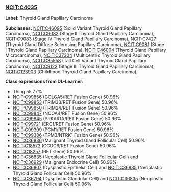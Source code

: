 
### [NCIT:C4035](http://purl.obolibrary.org/obo/NCIT_C4035)
**Label:** Thyroid Gland Papillary Carcinoma

**Subclasses:** [NCIT:C46095](http://purl.obolibrary.org/obo/NCIT_C46095) (Solid Variant Thyroid Gland Papillary Carcinoma), [NCIT:C9082](http://purl.obolibrary.org/obo/NCIT_C9082) (Stage II Thyroid Gland Papillary Carcinoma), [NCIT:C9083](http://purl.obolibrary.org/obo/NCIT_C9083) (Stage IV Thyroid Gland Papillary Carcinoma), [NCIT:C7427](http://purl.obolibrary.org/obo/NCIT_C7427) (Thyroid Gland Diffuse Sclerosing Papillary Carcinoma), [NCIT:C9081](http://purl.obolibrary.org/obo/NCIT_C9081) (Stage I Thyroid Gland Papillary Carcinoma), [NCIT:C46004](http://purl.obolibrary.org/obo/NCIT_C46004) (Thyroid Gland Papillary Microcarcinoma), [NCIT:C37304](http://purl.obolibrary.org/obo/NCIT_C37304) (Multicentric Thyroid Gland Papillary Carcinoma), [NCIT:C35558](http://purl.obolibrary.org/obo/NCIT_C35558) (Tall Cell Variant Thyroid Gland Papillary Carcinoma), [NCIT:C9122](http://purl.obolibrary.org/obo/NCIT_C9122) (Stage III Thyroid Gland Papillary Carcinoma), [NCIT:C123903](http://purl.obolibrary.org/obo/NCIT_C123903) (Childhood Thyroid Gland Papillary Carcinoma), 

**Class expressions from DL-Learner:**

- Thing 55.77%
- [NCIT:C99856](http://purl.obolibrary.org/obo/NCIT_C99856) (GOLGA5/RET Fusion Gene) 50.96%
- [NCIT:C99853](http://purl.obolibrary.org/obo/NCIT_C99853) (TRIM33/RET Fusion Gene) 50.96%
- [NCIT:C99850](http://purl.obolibrary.org/obo/NCIT_C99850) (TRIM24/RET Fusion Gene) 50.96%
- [NCIT:C99847](http://purl.obolibrary.org/obo/NCIT_C99847) (NCOA4/RET Fusion Gene) 50.96%
- [NCIT:C99845](http://purl.obolibrary.org/obo/NCIT_C99845) (PRKAR1A/RET Fusion Gene) 50.96%
- [NCIT:C99721](http://purl.obolibrary.org/obo/NCIT_C99721) (ERC1/RET Fusion Gene) 50.96%
- [NCIT:C99399](http://purl.obolibrary.org/obo/NCIT_C99399) (PCM1/RET Fusion Gene) 50.96%
- [NCIT:C99386](http://purl.obolibrary.org/obo/NCIT_C99386) (TPM3/NTRK1 Fusion Gene) 50.96%
- [NCIT:C36836](http://purl.obolibrary.org/obo/NCIT_C36836) (Malignant Thyroid Gland Follicular Cell) 50.96%
- [NCIT:C18573](http://purl.obolibrary.org/obo/NCIT_C18573) (CCDC6/RET Fusion Gene) 50.96%
- [NCIT:C18257](http://purl.obolibrary.org/obo/NCIT_C18257) (RET Gene) 50.96%
- [NCIT:C36835](http://purl.obolibrary.org/obo/NCIT_C36835) (Neoplastic Thyroid Gland Follicular Cell) and [NCIT:C36929](http://purl.obolibrary.org/obo/NCIT_C36929) (Malignant Endocrine Cell) 50.96%
- [NCIT:C36807](http://purl.obolibrary.org/obo/NCIT_C36807) (Dysplastic Epithelial Cell) and [NCIT:C36835](http://purl.obolibrary.org/obo/NCIT_C36835) (Neoplastic Thyroid Gland Follicular Cell) 50.96%
- [NCIT:C36794](http://purl.obolibrary.org/obo/NCIT_C36794) (Dysplastic Glandular Cell) and [NCIT:C36835](http://purl.obolibrary.org/obo/NCIT_C36835) (Neoplastic Thyroid Gland Follicular Cell) 50.96%


